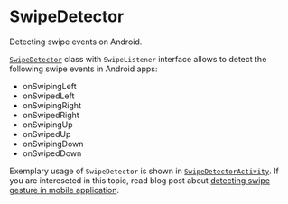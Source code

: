 SwipeDetector
=============

Detecting swipe events on Android.

[`SwipeDetector`](https://github.com/pwittchen/SwipeDetector/blob/master/app/src/main/java/pwittchen/com/swipedetector/SwipeDetector.java) class with `SwipeListener` interface allows to detect the following swipe events in Android apps:
- onSwipingLeft
- onSwipedLeft
- onSwipingRight
- onSwipedRight
- onSwipingUp
- onSwipedUp
- onSwipingDown
- onSwipedDown

Exemplary usage of `SwipeDetector` is shown in [`SwipeDetectorActivity`](https://github.com/pwittchen/SwipeDetector/blob/master/app/src/main/java/pwittchen/com/swipedetector/SwipeDetectorActivity.java).
If you are intereseted in this topic, read blog post about [detecting swipe gesture in mobile application](http://blog.wittchen.biz.pl/detecting-swipe-gesture-in-mobile-application/).
